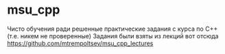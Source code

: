 # msu_cpp

Чисто обучения ради решенные практические задания с курса по C++ (т.е. никем не проверенные)
Задания были взяты из лекций вот отсюда https://github.com/mtrempoltsev/msu_cpp_lectures